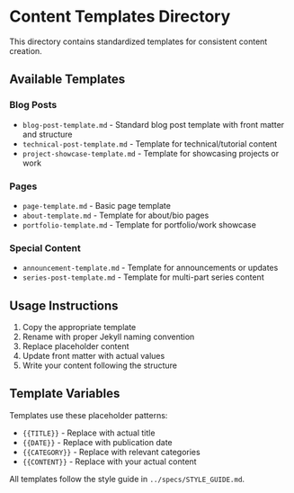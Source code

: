 # Content Templates Directory

This directory contains standardized templates for consistent content creation.

## Available Templates

### Blog Posts
- `blog-post-template.md` - Standard blog post template with front matter and structure
- `technical-post-template.md` - Template for technical/tutorial content
- `project-showcase-template.md` - Template for showcasing projects or work

### Pages
- `page-template.md` - Basic page template
- `about-template.md` - Template for about/bio pages
- `portfolio-template.md` - Template for portfolio/work showcase

### Special Content
- `announcement-template.md` - Template for announcements or updates
- `series-post-template.md` - Template for multi-part series content

## Usage Instructions

1. Copy the appropriate template
2. Rename with proper Jekyll naming convention
3. Replace placeholder content
4. Update front matter with actual values
5. Write your content following the structure

## Template Variables

Templates use these placeholder patterns:
- `{{TITLE}}` - Replace with actual title
- `{{DATE}}` - Replace with publication date
- `{{CATEGORY}}` - Replace with relevant categories
- `{{CONTENT}}` - Replace with your actual content

All templates follow the style guide in `../specs/STYLE_GUIDE.md`.